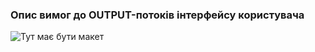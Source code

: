 ### Опис вимог до OUTPUT-потоків інтерфейсу користувача
![Тут має бути макет]([посилання_на_фото](https://github.com/oleksandrblazhko/ai-216-asetyanov/blob/Laboratory_work_3/1-SoftwareRequirements/1.4-FuncNonFuncRequirements/1.4.4-NFRUserInterfaceOUTPUT/WireframeDesign.jpg)https://github.com/oleksandrblazhko/ai-216-asetyanov/blob/Laboratory_work_3/1-SoftwareRequirements/1.4-FuncNonFuncRequirements/1.4.4-NFRUserInterfaceOUTPUT/WireframeDesign.jpg)
